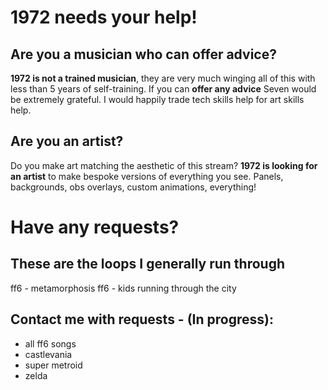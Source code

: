 # 1972 needs your help!
## Are you a musician who can offer advice?
**1972 is not a trained musician**, they are very much winging all of this with less than 5 years of self-training. If you can **offer any advice** Seven would be extremely grateful. I would happily trade tech skills help for art skills help.

## Are you an artist?
Do you make art matching the aesthetic of this stream? **1972 is looking for an artist** to make bespoke versions of everything you see. Panels, backgrounds, obs overlays, custom animations, everything!

# Have any requests?
## These are the loops I generally run through
ff6 - metamorphosis
ff6 - kids running through the city

## Contact me with requests - (In progress):
- all ff6 songs
- castlevania
- super metroid
- zelda
